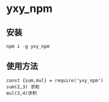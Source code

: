 # yxy_npm
## 安装

```
npm i -g yxy_npm
```
## 使用方法

```
const {sum,mul} = require('yxy_npm')
sum(2,3) 求和
mul(3,4)求积
```